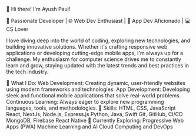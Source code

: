👋 Hi there! I'm Ayush Paul!

🚀 Passionate Developer | 🌐 Web Dev Enthusiast | 📱 App Dev Aficionado | 💻 CS Lover

I love diving deep into the world of coding, exploring new technologies, and building innovative solutions. Whether it's crafting responsive web applications or developing cutting-edge mobile apps, I'm always up for a challenge. My enthusiasm for computer science drives me to constantly learn and grow, staying updated with the latest trends and best practices in the tech industry.

💼 What I Do:
Web Development: Creating dynamic, user-friendly websites using modern frameworks and technologies.
App Development: Developing sleek and functional mobile applications that solve real-world problems.
Continuous Learning: Always eager to explore new programming languages, tools, and methodologies.
🌟 Skills:
HTML, CSS, JavaScript
React, NextJs, 
Node.js, Express.js
Python, Java, Swift
Git, GitHub, CI/CD
MongoDB, Firebase
React Native
🌱 Currently Exploring:
Progressive Web Apps (PWA)
Machine Learning and AI
Cloud Computing and DevOps
<!---
AyushPaul323/AyushPaul323 is a ✨ special ✨ repository because its `README.md` (this file) appears on your GitHub profile.
You can click the Preview link to take a look at your changes.
--->
